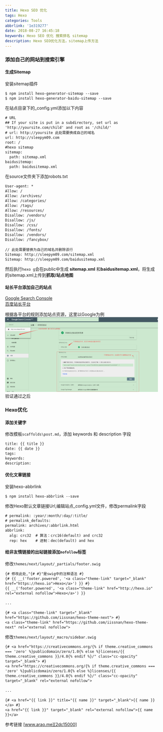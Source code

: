 ```yaml
---
title: Hexo SEO 优化
tags: Hexo
categories: Tools
abbrlink: '1e319277'
date: 2018-08-27 16:45:18
keywords: Hexo SEO 优化 搜索排名 sitemap
description: Hexo SEO优化方法，sitemap上传方法
---
```


### 添加自己的网站到搜索引擎
#### 生成Sitemap  
安装sitemap插件
```
$ npm install hexo-generator-sitemap --save
$ npm install hexo-generator-baidu-sitemap --save
```
在站点目录下的_config.yml添加以下内容  

<!-- more -->
```
# URL
## If your site is put in a subdirectory, set url as 'http://yoursite.com/child' and root as '/child/'
# url: http://yoursite 此处需要换成自己的域名
url: http://sleepym09.com
root: /
#hexo sitemap
sitemap:
  path: sitemap.xml
baidusitemap:
  path: baidusitemap.xml
```
在source文件夹下添加robots.txt  
```
User-agent: *
Allow: /
Allow: /archives/
Allow: /categories/
Allow: /tags/ 
Allow: /resources/ 
Disallow: /vendors/
Disallow: /js/
Disallow: /css/
Disallow: /fonts/
Disallow: /vendors/
Disallow: /fancybox/

// 此处需要替换为自己的域名并删除该行
Sitemap: http://sleepym09.com/sitemap.xml
Sitemap: http://sleepym09.com/baidusitemap.xml
```
然后执行`hexo g`会在public中生成 **sitemap.xml** 和**baidusitemap.xml**，将生成的sitemap.xml上传到**抓取/站点地图**  
#### 站长平台添加自己的站点  
[Google Search Console][b9d0c5c3]  
[百度站长平台][730d921f]

  [b9d0c5c3]: https://search.google.com/search-console "Google站长工具"
  [730d921f]: https://ziyuan.baidu.com/site/siteadd "百度站长平台"
根据各平台的规则添加站点资源，这里以Google为例 
![Google添加站点](\images\Hexo-SEO-优化\1.png)  
验证通过之后
### Hexo优化 
#### 添加关键字  
修改模板`scaffolds\post.md`，添加 keywords 和 description 字段  
```
title: {{ title }}
date: {{ date }}
tags: 
keywords:
description:
```
#### 优化文章链接
安装hexo-abbrlink
```
$ npm install hexo-abbrlink --save
```
修改Hexo默认文章链接Url,编辑站点_config.yml文件，修改permalink字段
```
# permalink: :year/:month/:day/:title/
# permalink_defaults:
permalink: archives/:abbrlink.html
abbrlink:
  alg: crc32  # 算法：crc16(default) and crc32
  rep: hex    # 进制：dec(default) and hex
```
#### 给非友情链接的出站链接添加`nofollow`标签
修改`themes/next/layout/_partials/footer.swig`
```swig
{# 修改此处,"{# #}"是swig中的注释语法 #}
{# {{ __('footer.powered', '<a class="theme-link" target="_blank" href="https://hexo.io">Hexo</a>') }} #}
{{ __('footer.powered', '<a class="theme-link" href="http://hexo.io" rel="external nofollow">Hexo</a>') }}

...

{# <a class="theme-link" target="_blank" href="https://github.com/iissnan/hexo-theme-next"> #}
<a class="theme-link" href="https://github.com/iissnan/hexo-theme-next" rel="external nofollow">
```
修改`themes/next/layout/_macro/sidebar.swig`  
```swig
{# <a href="https://creativecommons.org/{% if theme.creative_commons === 'zero' %}publicdomain/zero/1.0{% else %}licenses/{{ theme.creative_commons }}/4.0{% endif %}/" class="cc-opacity" target="_blank"> #}
<a href="https://creativecommons.org/{% if theme.creative_commons === 'zero' %}publicdomain/zero/1.0{% else %}licenses/{{ theme.creative_commons }}/4.0{% endif %}/" class="cc-opacity" target="_blank" rel="external nofollow">

...

{# <a href="{{ link }}" title="{{ name }}" target="_blank">{{ name }}</a> #}
<a href="{{ link }}" target="_blank" rel="external nofollow">{{ name }}</a>

```
参考链接 [www.arao.me][2dc15000]

  [2dc15000]: http://www.arao.me/2015/hexo-next-theme-optimize-seo/ "Hexo SEO 优化"
